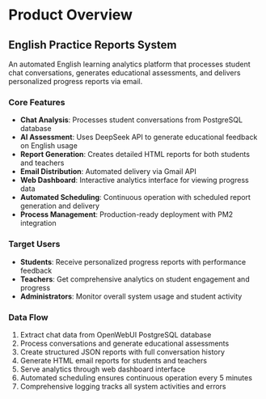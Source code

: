 # Product Overview

## English Practice Reports System

An automated English learning analytics platform that processes student chat conversations, generates educational assessments, and delivers personalized progress reports via email.

### Core Features
- **Chat Analysis**: Processes student conversations from PostgreSQL database
- **AI Assessment**: Uses DeepSeek API to generate educational feedback on English usage
- **Report Generation**: Creates detailed HTML reports for both students and teachers
- **Email Distribution**: Automated delivery via Gmail API
- **Web Dashboard**: Interactive analytics interface for viewing progress data
- **Automated Scheduling**: Continuous operation with scheduled report generation and delivery
- **Process Management**: Production-ready deployment with PM2 integration

### Target Users
- **Students**: Receive personalized progress reports with performance feedback
- **Teachers**: Get comprehensive analytics on student engagement and progress
- **Administrators**: Monitor overall system usage and student activity

### Data Flow
1. Extract chat data from OpenWebUI PostgreSQL database
2. Process conversations and generate educational assessments
3. Create structured JSON reports with full conversation history
4. Generate HTML email reports for students and teachers
5. Serve analytics through web dashboard interface
6. Automated scheduling ensures continuous operation every 5 minutes
7. Comprehensive logging tracks all system activities and errors